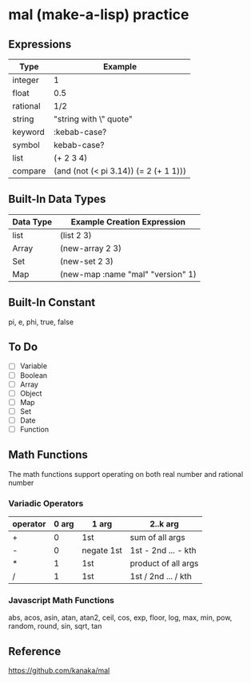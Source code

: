 # mal (make-a-lisp) practice

## Expressions

| Type     | Example                               |
| -------- | ------------------------------------- |
| integer  | 1                                     |
| float    | 0.5                                   |
| rational | 1/2                                   |
| string   | "string with \\" quote"               |
| keyword  | :kebab-case?                          |
| symbol   | kebab-case?                           |
| list     | (+ 2 3 4)                             |
| compare  | (and (not (< pi 3.14)) (= 2 (+ 1 1))) |

## Built-In Data Types

| Data Type | Example Creation Expression       |
| --------- | --------------------------------- |
| list      | (list 2 3)                        |
| Array     | (new-array 2 3)                   |
| Set       | (new-set 2 3)                     |
| Map       | (new-map :name "mal" "version" 1) |

## Built-In Constant

pi, e, phi, true, false

## To Do

- [ ] Variable
- [ ] Boolean
- [ ] Array
- [ ] Object
- [ ] Map
- [ ] Set
- [ ] Date
- [ ] Function

## Math Functions

The math functions support operating on both real number and rational number

### Variadic Operators

| operator | 0 arg | 1 arg      | 2..k arg            |
| -------- | ----- | ---------- | ------------------- |
| +        | 0     | 1st        | sum of all args     |
| -        | 0     | negate 1st | 1st - 2nd ... - kth |
| \*       | 1     | 1st        | product of all args |
| /        | 1     | 1st        | 1st / 2nd ... / kth |

### Javascript Math Functions

abs, acos, asin, atan, atan2, ceil, cos, exp, floor, log, max, min, pow, random, round, sin, sqrt, tan

## Reference

https://github.com/kanaka/mal
